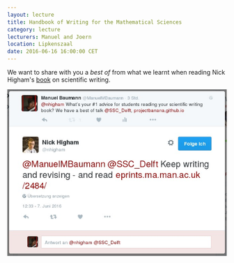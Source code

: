 ```yaml
---
layout: lecture
title: Handbook of Writing for the Mathematical Sciences  
category: lecture
lecturers: Manuel and Joern
location: Lipkenszaal
date: 2016-06-16 16:00:00 CET
---
```


We want to share with you a *best of* from what we learnt when reading Nick Higham's [book] on
scientific writing.

[book]: http://epubs.siam.org/doi/book/10.1137/1.9780898719550

![photo of presentation](/../presentations/higham/images/twitter.jpg)